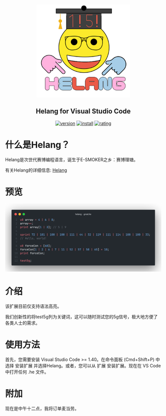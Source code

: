 <p align="center">
   <a href="https://space.bilibili.com/163637592" target="_blank" rel="noopener noreferrer">
      <img width="300" src="/images/logo.png" alt="Logo">
      
   </a>
</p>
<h2 align="center">Helang for Visual Studio Code</h2>

<p align=center>
<a href="#"><img alt="version" src="http://vsmarketplacebadge.apphb.com/version/glut410.vscode-helang.svg"></a>
<a href="#"><img alt="install" src="http://vsmarketplacebadge.apphb.com/installs/glut410.vscode-helang.svg"></a>
<a href="#"><img alt="rating" src="http://vsmarketplacebadge.apphb.com/rating-star/glut410.vscode-helang.svg"></a>

# 什么是Helang？

Helang是次世代赛博编程语言，诞生于E-SMOKER之乡：赛博理塘。

有关Helang的详细信息: [Helang](https://github.com/kifuan/helang)

# 预览
<div align=center>
<img src="/images/preview.png"/>
</div>

# 介绍
该扩展目前仅支持语法高亮。

我们创新性的将test5g列为关键词，这可以随时测试您的5g信号，极大地方便了各类人士的需求。

# 使用方法
首先，您需要安装 Visual Studio Code >= 1.40。在命令面板 (Cmd+Shift+P) 中选择 安装扩展 并选择Helang。或者，您可以从 扩展 安装扩展。现在在 VS Code 中打开任何 .he 文件。
# 附加

现在是中午十二点，我将订单麦当劳。
